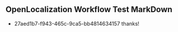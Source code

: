 ## OpenLocalization Workflow Test MarkDown
* 27aed1b7-f943-465c-9ca5-bb4814634157 thanks!

<!--HONumber=Jul16_HO3-->


